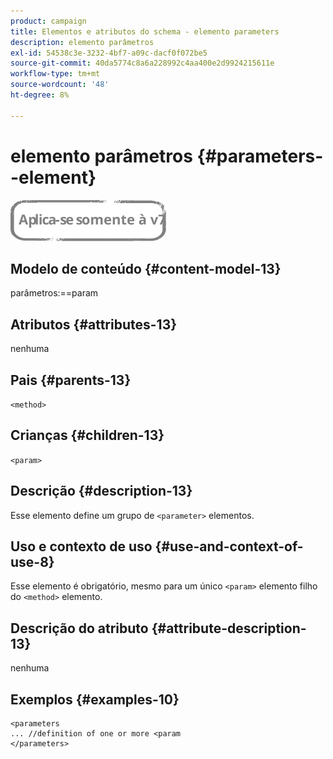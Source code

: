 ```yaml
---
product: campaign
title: Elementos e atributos do schema - elemento parameters
description: elemento parâmetros
exl-id: 54538c3e-3232-4bf7-a09c-dacf0f072be5
source-git-commit: 40da5774c8a6a228992c4aa400e2d9924215611e
workflow-type: tm+mt
source-wordcount: '48'
ht-degree: 8%

---
```


# elemento parâmetros {#parameters--element}

![](../../../assets/v7-only.svg)

## Modelo de conteúdo {#content-model-13}

parâmetros:==param

## Atributos {#attributes-13}

nenhuma

## Pais {#parents-13}

`<method>`

## Crianças {#children-13}

`<param>`

## Descrição {#description-13}

Esse elemento define um grupo de `<parameter>`  elementos.

## Uso e contexto de uso {#use-and-context-of-use-8}

Esse elemento é obrigatório, mesmo para um único `<param>` elemento filho do `<method>`  elemento.

## Descrição do atributo {#attribute-description-13}

nenhuma

## Exemplos {#examples-10}

```
<parameters
... //definition of one or more <param
</parameters>
```
